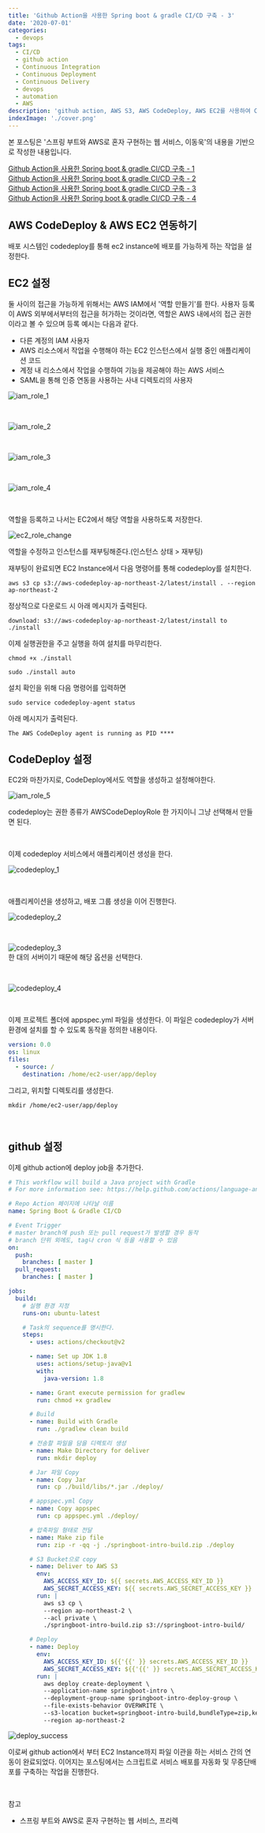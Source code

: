 ```yaml
---
title: 'Github Action을 사용한 Spring boot & gradle CI/CD 구축 - 3'
date: '2020-07-01'
categories:
  - devops
tags:
  - CI/CD
  - github action
  - Continuous Integration
  - Continuous Deployment
  - Continuous Delivery
  - devops
  - automation
  - AWS
description: 'github action, AWS S3, AWS CodeDeploy, AWS EC2를 사용하여 CI/CD 환경을 구성해봅시다'
indexImage: './cover.png'
---
```


본 포스팅은 '스프링 부트와 AWS로 혼자 구현하는 웹 서비스, 이동욱'의 내용을 기반으로 작성한 내용입니다.  

[Github Action을 사용한 Spring boot & gradle CI/CD 구축 - 1](../github-action-aws-ci-cd-1/)  
[Github Action을 사용한 Spring boot & gradle CI/CD 구축 - 2](../github-action-aws-ci-cd-2/)  
[Github Action을 사용한 Spring boot & gradle CI/CD 구축 - 3](../github-action-aws-ci-cd-3/)  
[Github Action을 사용한 Spring boot & gradle CI/CD 구축 - 4](../github-action-aws-ci-cd-4/)  

## AWS CodeDeploy & AWS EC2 연동하기

배포 시스템인 codedeploy를 통해 ec2 instance에 배포를 가능하게 하는 작업을 설정한다.

## EC2 설정

둘 사이의 접근을 가능하게 위해서는 AWS IAM에서 '역할 만들기'를 한다. 
사용자 등록이 AWS 외부에서부터의 접근을 허가하는 것이라면, 역할은 AWS 내에서의 접근 권한이라고 볼 수 있으며 등록 예시는 다음과 같다.  

- 다른 계정의 IAM 사용자
- AWS 리소스에서 작업을 수행해야 하는 EC2 인스턴스에서 실행 중인 애플리케이션 코드
- 계정 내 리소스에서 작업을 수행하여 기능을 제공해야 하는 AWS 서비스
- SAML을 통해 인증 연동을 사용하는 사내 디렉토리의 사용자

![iam_role_1](./iam_role_1.png)

<br/>

![iam_role_2](./iam_role_2.png)  

<br/>

![iam_role_3](./iam_role_3.png)  

<br/>

![iam_role_4](./iam_role_4.png)  

<br/>

역할을 등록하고 나서는 EC2에서 해당 역할을 사용하도록 저장한다.

![ec2_role_change](./ec2_role_change.png)

역할을 수정하고 인스턴스를 재부팅해준다.(인스턴스 상태 > 재부팅)

재부팅이 완료되면 EC2 Instance에서 다음 명령어를 통해 codedeploy를 설치한다.

```aws s3 cp s3://aws-codedeploy-ap-northeast-2/latest/install . --region ap-northeast-2```

정상적으로 다운로드 시 아래 메시지가 출력된다.  

```download: s3://aws-codedeploy-ap-northeast-2/latest/install to ./install```

이제 실행권한을 주고 실행을 하여 설치를 마무리한다.

```chmod +x ./install```

```sudo ./install auto```

설치 확인을 위해 다음 명령어를 입력하면

```sudo service codedeploy-agent status```

아래 메시지가 출력된다.

```The AWS CodeDeploy agent is running as PID ****```

## CodeDeploy 설정

EC2와 마찬가지로, CodeDeploy에서도 역할을 생성하고 설정해야한다.

![iam_role_5](./iam_role_5.png)  

codedeploy는 권한 종류가 AWSCodeDeployRole 한 가지이니 그냥 선택해서 만들면 된다.

<br/>

이제 codedeploy 서비스에서 애플리케이션 생성을 한다.

![codedeploy_1](./codedeploy_1.png)  

<br/>

애플리케이션을 생성하고, 배포 그룹 생성을 이어 진행한다.

![codedeploy_2](./codedeploy_2.png) 

<br/>

![codedeploy_3](./codedeploy_3.png)  
한 대의 서버이기 때문에 해당 옵션을 선택한다.

<br/>

![codedeploy_4](./codedeploy_4.png)  

<br/>

이제 프로젝트 폴더에 appspec.yml 파일을 생성한다. 
이 파일은 codedeploy가 서버 환경에 설치를 할 수 있도록 동작을 정의한 내용이다.

``` yml
version: 0.0
os: linux
files:
  - source: /
    destination: /home/ec2-user/app/deploy
```

그리고, 위치할 디렉토리를 생성한다.

```
mkdir /home/ec2-user/app/deploy
```


<br/>


## github 설정

이제 github action에 deploy job을 추가한다.

```yml
# This workflow will build a Java project with Gradle
# For more information see: https://help.github.com/actions/language-and-framework-guides/building-and-testing-java-with-gradle

# Repo Action 페이지에 나타날 이름 
name: Spring Boot & Gradle CI/CD

# Event Trigger
# master branch에 push 또는 pull request가 발생할 경우 동작
# branch 단위 외에도, tag나 cron 식 등을 사용할 수 있음
on:
  push:
    branches: [ master ]
  pull_request:
    branches: [ master ]

jobs:
  build:
    # 실행 환경 지정
    runs-on: ubuntu-latest

    # Task의 sequence를 명시한다.
    steps:
      - uses: actions/checkout@v2

      - name: Set up JDK 1.8
        uses: actions/setup-java@v1
        with:
          java-version: 1.8

      - name: Grant execute permission for gradlew
        run: chmod +x gradlew

      # Build
      - name: Build with Gradle
        run: ./gradlew clean build

      # 전송할 파일을 담을 디렉토리 생성
      - name: Make Directory for deliver
        run: mkdir deploy

      # Jar 파일 Copy
      - name: Copy Jar
        run: cp ./build/libs/*.jar ./deploy/

      # appspec.yml Copy
      - name: Copy appspec
        run: cp appspec.yml ./deploy/

      # 압축파일 형태로 전달
      - name: Make zip file
        run: zip -r -qq -j ./springboot-intro-build.zip ./deploy

      # S3 Bucket으로 copy
      - name: Deliver to AWS S3
        env:
          AWS_ACCESS_KEY_ID: ${{ secrets.AWS_ACCESS_KEY_ID }}
          AWS_SECRET_ACCESS_KEY: ${{ secrets.AWS_SECRET_ACCESS_KEY }}
        run: |
          aws s3 cp \
          --region ap-northeast-2 \
          --acl private \
          ./springboot-intro-build.zip s3://springboot-intro-build/

      # Deploy
      - name: Deploy
        env:
          AWS_ACCESS_KEY_ID: ${{'{{' }} secrets.AWS_ACCESS_KEY_ID }}
          AWS_SECRET_ACCESS_KEY: ${{'{{' }} secrets.AWS_SECRET_ACCESS_KEY }}
        run: |
          aws deploy create-deployment \
          --application-name springboot-intro \
          --deployment-group-name springboot-intro-deploy-group \
          --file-exists-behavior OVERWRITE \
          --s3-location bucket=springboot-intro-build,bundleType=zip,key=springboot-intro-build.zip \
          --region ap-northeast-2
```


![deploy_success](./deploy_success.png)  

이로써 github action에서 부터 EC2 Instance까지 파일 이관을 하는 서비스 간의 연동이 완료되었다.
이어지는 포스팅에서는 스크립트로 서비스 배포를 자동화 및 무중단배포를 구축하는 작업을 진행한다.


<br/>

참고
- 스프링 부트와 AWS로 혼자 구현하는 웹 서비스, 프리렉